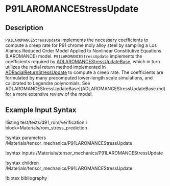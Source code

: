 # P91LAROMANCEStressUpdate

## Description

`P91LAROMANCEStressUpdate` implements the necessary coefficients to compute a creep rate for P91
chrome moly alloy steel by sampling a Los Alamos Reduced Order Model Applied to Nonlinear Constitutive
Equations (LAROMANCE) model. `P91LAROMANCEStressUpdate` implements the coefficients required by
[ADLAROMANCEStressUpdateBase](ADLAROMANCEStressUpdateBase.md), which in turn utilizes the radial
return method implemented in [ADRadialReturnStressUpdate](/ADRadialReturnStressUpdate.md) to
compute a creep rate. The coefficients are formulated by many precomputed lower-length scale
simulations, and calibrated to Legendre polynomials. See
ADLAROMANCEStressUpdateBase](ADLAROMANCEStressUpdateBase.md) for a more extensive review of the
model.

## Example Input Syntax

!listing test/tests/d91_rom/verification.i block=Materials/rom_stress_prediction

!syntax parameters /Materials/tensor_mechanics/P91LAROMANCEStressUpdate

!syntax inputs /Materials/tensor_mechanics/P91LAROMANCEStressUpdate

!syntax children /Materials/tensor_mechanics/P91LAROMANCEStressUpdate

!bibtex bibliography
